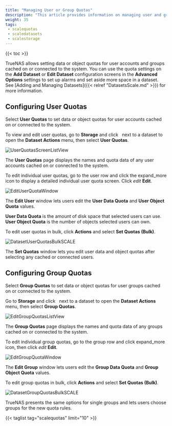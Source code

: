 ```yaml
---
title: "Managing User or Group Quotas"
description: "This article provides information on managing user and group quotas."
weight: 35
tags: 
 - scalequotas
 - scaledatasets
 - scalestorage
---
```


{{< toc >}}


TrueNAS allows setting data or object quotas for user accounts and groups cached on or connected to the system. You can use the quota settings on the **Add Dataset** or **Edit Dataset** configuration screens in the **Advanced Options** settings to set up alarms and set aside more space in a dataset. See [Adding and Managing Datasets]({{< relref "DatasetsScale.md" >}}) for more information.

## Configuring User Quotas

Select **User Quotas** to set data or object quotas for user accounts cached on or connected to the system.

To view and edit user quotas, go to **Storage** and click <i class="fa fa-ellipsis-v" aria-hidden="true" title="Options"></i>&nbsp; next to a dataset to open the **Dataset Actions** menu, then select **User Quotas**.

![UserQuotasScreenListView](/images/SCALE/22.02/UserQuotasScreenListView.png "User Quotas List View")

The **User Quotas** page displays the names and quota data of any user accounts cached on or connected to the system.

To edit individual user quotas, go to the user row and click the <span class="material-icons">expand_more</span> icon to display a detailed individual user quota screen. 
Click <i class="material-icons" aria-hidden="true" title="edit">edit</i> **Edit**.

![EditUserQuotaWindow](/images/SCALE/22.02/EditUserQuotaWindow.png "Edit User Quota")

The **Edit User** window lets users edit the **User Data Quota** and **User Object Quota** values.

**User Data Quota** is the amount of disk space that selected users can use. **User Object Quota** is the number of objects selected users can own.

To edit user quotas in bulk, click **Actions** and select **Set Quotas (Bulk)**.

![DatasetUserQuotasBulkSCALE](/images/SCALE/DatasetUserQuotasBulkSCALE.png "Bulk-Editing User Quotas")

The **Set Quotas** window lets you edit user data and object quotas after selecting any cached or connected users.

## Configuring Group Quotas

Select **Group Quotas** to set data or object quotas for user groups cached on or connected to the system. 

Go to **Storage** and click <i class="fa fa-ellipsis-v" aria-hidden="true" title="Options"></i>&nbsp; next to a dataset to open the **Dataset Actions** menu, then select **Group Quotas**.

![EditGroupQuotasListView](/images/SCALE/22.02/EditGroupQuotasListView.png "Group Quotas List View")

The **Group Quotas** page displays the names and quota data of any groups cached on or connected to the system.

To edit individual group quotas, go to the group row and click <span class="material-icons">expand_more</span> icon, then click <i class="material-icons" aria-hidden="true" title="edit">edit</i> **Edit**.

![EditGroupQuotaWindow](/images/SCALE/22.02/EditGroupQuotaWindow.png "Edit Qroup Quota")

The **Edit Group** window lets users edit the **Group Data Quota** and **Group Object Quota** values.

To edit group quotas in bulk, click **Actions** and select **Set Quotas (Bulk)**.

![DatasetGroupQuotasBulkSCALE](/images/SCALE/DatasetGroupQuotasBulkSCALE.png "Bulk-Editing Group Quotas")

TrueNAS presents the same options for single groups and lets users choose groups for the new quota rules.

{{< taglist tag="scalequotas" limit="10" >}}
